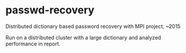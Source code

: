 # passwd-recovery
Distributed dictionary based password recovery with MPI project, ~2015

Run on a distributed cluster with a large dictionary and analyzed
performance in report.
